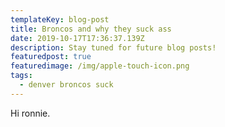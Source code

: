 ```yaml
---
templateKey: blog-post
title: Broncos and why they suck ass
date: 2019-10-17T17:36:37.139Z
description: Stay tuned for future blog posts!
featuredpost: true
featuredimage: /img/apple-touch-icon.png
tags:
  - denver broncos suck
---
```

Hi ronnie.
